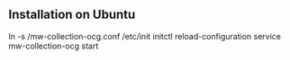 Installation on Ubuntu
----------------------

ln -s <repodir>/mw-collection-ocg.conf /etc/init
initctl reload-configuration
service mw-collection-ocg start


